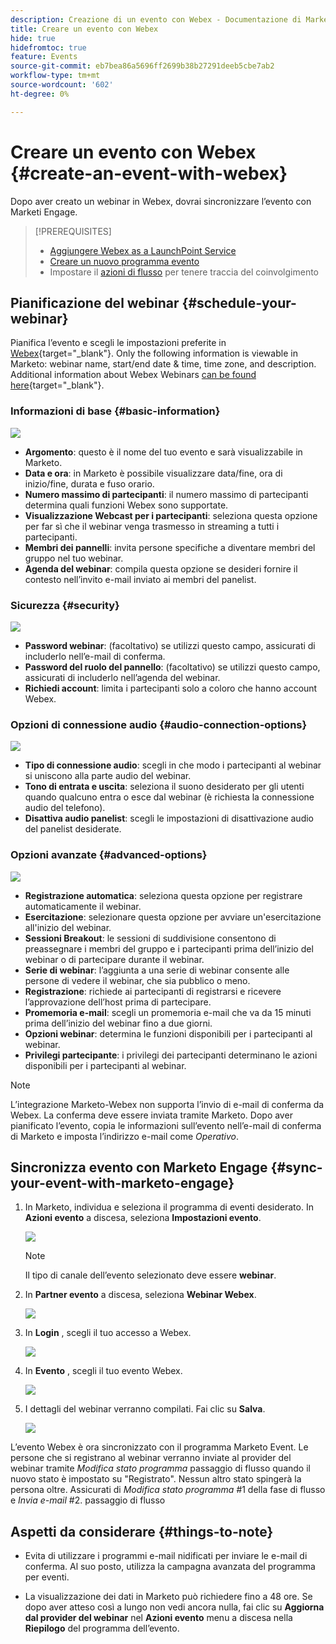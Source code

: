 ```yaml
---
description: Creazione di un evento con Webex - Documentazione di Marketo - Documentazione del prodotto
title: Creare un evento con Webex
hide: true
hidefromtoc: true
feature: Events
source-git-commit: eb7bea86a5696ff2699b38b27291deeb5cbe7ab2
workflow-type: tm+mt
source-wordcount: '602'
ht-degree: 0%

---
```


# Creare un evento con Webex {#create-an-event-with-webex}

Dopo aver creato un webinar in Webex, dovrai sincronizzare l’evento con Marketi Engage.

>[!PREREQUISITES]
>
>* [Aggiungere Webex as a LaunchPoint Service](/help/marketo/product-docs/administration/additional-integrations/add-webex-as-a-launchpoint-service.md)
>* [Creare un nuovo programma evento](/help/marketo/product-docs/demand-generation/events/understanding-events/create-a-new-event-program.md)
>* Impostare il [azioni di flusso](/help/marketo/product-docs/core-marketo-concepts/smart-campaigns/flow-actions/add-a-flow-step-to-a-smart-campaign.md) per tenere traccia del coinvolgimento

## Pianificazione del webinar {#schedule-your-webinar}

Pianifica l’evento e scegli le impostazioni preferite in [Webex](https://www.webex.com/){target="_blank"}. Only the following information is viewable in Marketo: webinar name, start/end date & time, time zone, and description. Additional information about Webex Webinars [can be found here](https://help.webex.com/en-us/landing/ld-7srxjs-WebexWebinars/Webex-Webinars){target="_blank"}.

### Informazioni di base {#basic-information}

![](assets/create-an-event-with-webex-1.png)

* **Argomento**: questo è il nome del tuo evento e sarà visualizzabile in Marketo.
* **Data e ora**: in Marketo è possibile visualizzare data/fine, ora di inizio/fine, durata e fuso orario.
* **Numero massimo di partecipanti**: il numero massimo di partecipanti determina quali funzioni Webex sono supportate.
* **Visualizzazione Webcast per i partecipanti**: seleziona questa opzione per far sì che il webinar venga trasmesso in streaming a tutti i partecipanti.
* **Membri dei pannelli**: invita persone specifiche a diventare membri del gruppo nel tuo webinar.
* **Agenda del webinar**: compila questa opzione se desideri fornire il contesto nell’invito e-mail inviato ai membri del panelist.

### Sicurezza {#security}

![](assets/create-an-event-with-webex-2.png)

* **Password webinar**: (facoltativo) se utilizzi questo campo, assicurati di includerlo nell’e-mail di conferma.
* **Password del ruolo del pannello**: (facoltativo) se utilizzi questo campo, assicurati di includerlo nell’agenda del webinar.
* **Richiedi account**: limita i partecipanti solo a coloro che hanno account Webex.

### Opzioni di connessione audio {#audio-connection-options}

![](assets/create-an-event-with-webex-3.png)

* **Tipo di connessione audio**: scegli in che modo i partecipanti al webinar si uniscono alla parte audio del webinar.
* **Tono di entrata e uscita**: seleziona il suono desiderato per gli utenti quando qualcuno entra o esce dal webinar (è richiesta la connessione audio del telefono).
* **Disattiva audio panelist**: scegli le impostazioni di disattivazione audio del panelist desiderate.

### Opzioni avanzate {#advanced-options}

![](assets/create-an-event-with-webex-4.png)

* **Registrazione automatica**: seleziona questa opzione per registrare automaticamente il webinar.
* **Esercitazione**: selezionare questa opzione per avviare un&#39;esercitazione all&#39;inizio del webinar.
* **Sessioni Breakout**: le sessioni di suddivisione consentono di preassegnare i membri del gruppo e i partecipanti prima dell’inizio del webinar o di partecipare durante il webinar.
* **Serie di webinar**: l’aggiunta a una serie di webinar consente alle persone di vedere il webinar, che sia pubblico o meno.
* **Registrazione**: richiede ai partecipanti di registrarsi e ricevere l’approvazione dell’host prima di partecipare.
* **Promemoria e-mail**: scegli un promemoria e-mail che va da 15 minuti prima dell’inizio del webinar fino a due giorni.
* **Opzioni webinar**: determina le funzioni disponibili per i partecipanti al webinar.
* **Privilegi partecipante**: i privilegi dei partecipanti determinano le azioni disponibili per i partecipanti al webinar.

>[!NOTE]
>
>L’integrazione Marketo-Webex non supporta l’invio di e-mail di conferma da Webex. La conferma deve essere inviata tramite Marketo. Dopo aver pianificato l’evento, copia le informazioni sull’evento nell’e-mail di conferma di Marketo e imposta l’indirizzo e-mail come _Operativo_.

## Sincronizza evento con Marketo Engage {#sync-your-event-with-marketo-engage}

1. In Marketo, individua e seleziona il programma di eventi desiderato. In **Azioni evento** a discesa, seleziona **Impostazioni evento**.

   ![](assets/create-an-event-with-webex-5.png)

   >[!NOTE]
   >
   >Il tipo di canale dell’evento selezionato deve essere **webinar**.

1. In **Partner evento** a discesa, seleziona **Webinar Webex**.

   ![](assets/create-an-event-with-webex-6.png)

1. In **Login** , scegli il tuo accesso a Webex.

   ![](assets/create-an-event-with-webex-7.png)

1. In **Evento** , scegli il tuo evento Webex.

   ![](assets/create-an-event-with-webex-8.png)

1. I dettagli del webinar verranno compilati. Fai clic su **Salva**.

   ![](assets/create-an-event-with-webex-9.png)

L’evento Webex è ora sincronizzato con il programma Marketo Event. Le persone che si registrano al webinar verranno inviate al provider del webinar tramite _Modifica stato programma_ passaggio di flusso quando il nuovo stato è impostato su &quot;Registrato&quot;. Nessun altro stato spingerà la persona oltre. Assicurati di _Modifica stato programma_ #1 della fase di flusso e _Invia e-mail_ #2. passaggio di flusso

## Aspetti da considerare {#things-to-note}

* Evita di utilizzare i programmi e-mail nidificati per inviare le e-mail di conferma. Al suo posto, utilizza la campagna avanzata del programma per eventi.

* La visualizzazione dei dati in Marketo può richiedere fino a 48 ore. Se dopo aver atteso così a lungo non vedi ancora nulla, fai clic su **Aggiorna dal provider del webinar** nel **Azioni evento** menu a discesa nella **Riepilogo** del programma dell’evento.
